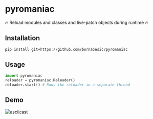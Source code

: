 # pyromaniac
:fire: Reload modules and classes and live-patch objects during runtime :fire:

## Installation
```sh
pip install git+https://github.com/bornabesic/pyromaniac
```

## Usage
```python
import pyromaniac
reloader = pyromaniac.Reloader()
reloader.start() # Runs the reloader in a separate thread
```

## Demo

[![asciicast](https://asciinema.org/a/cEUm1RrRGjdLg92ktlc73EPu6.svg)](https://asciinema.org/a/cEUm1RrRGjdLg92ktlc73EPu6)
